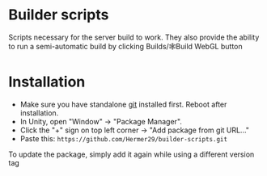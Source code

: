 # Builder scripts

Scripts necessary for the server build to work. They also provide the ability to run a semi-automatic build by clicking Builds/🕸Build WebGL button

# Installation

* Make sure you have standalone [git](https://git-scm.com/downloads) installed first. Reboot after installation.
* In Unity, open "Window" -> "Package Manager".
* Click the "+" sign on top left corner -> "Add package from git URL..."
* Paste this: `https://github.com/Hermer29/builder-scripts.git`

To update the package, simply add it again while using a different version tag
